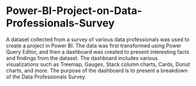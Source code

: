 # Power-BI-Project-on-Data-Professionals-Survey
A dataset collected from a survey of various data professionals was used to create a project in Power BI. The data was first transformed using Power Query Editor, and then a dashboard was created to present interesting facts and findings from the dataset. The dashboard includes various visualizations such as Treemap, Gauges, Stack column charts, Cards, Donut charts, and more. The purpose of the dashboard is to present a breakdown of the Data Professionals Survey.
